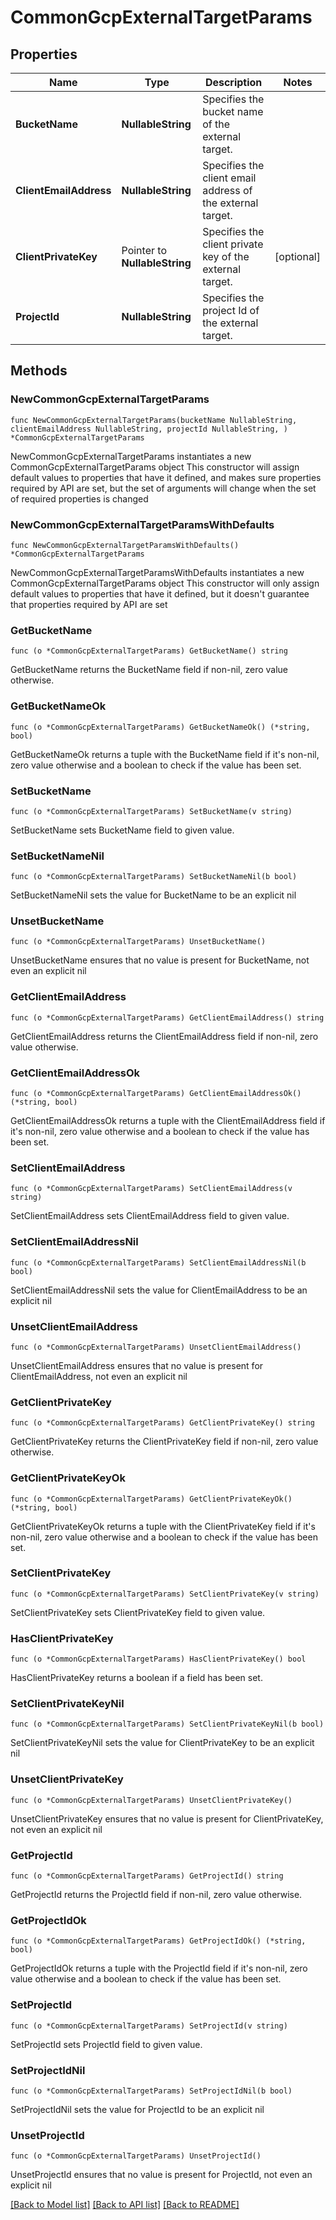 # CommonGcpExternalTargetParams

## Properties

Name | Type | Description | Notes
------------ | ------------- | ------------- | -------------
**BucketName** | **NullableString** | Specifies the bucket name of the external target. | 
**ClientEmailAddress** | **NullableString** | Specifies the client email address of the external target. | 
**ClientPrivateKey** | Pointer to **NullableString** | Specifies the client private key of the external target. | [optional] 
**ProjectId** | **NullableString** | Specifies the project Id of the external target. | 

## Methods

### NewCommonGcpExternalTargetParams

`func NewCommonGcpExternalTargetParams(bucketName NullableString, clientEmailAddress NullableString, projectId NullableString, ) *CommonGcpExternalTargetParams`

NewCommonGcpExternalTargetParams instantiates a new CommonGcpExternalTargetParams object
This constructor will assign default values to properties that have it defined,
and makes sure properties required by API are set, but the set of arguments
will change when the set of required properties is changed

### NewCommonGcpExternalTargetParamsWithDefaults

`func NewCommonGcpExternalTargetParamsWithDefaults() *CommonGcpExternalTargetParams`

NewCommonGcpExternalTargetParamsWithDefaults instantiates a new CommonGcpExternalTargetParams object
This constructor will only assign default values to properties that have it defined,
but it doesn't guarantee that properties required by API are set

### GetBucketName

`func (o *CommonGcpExternalTargetParams) GetBucketName() string`

GetBucketName returns the BucketName field if non-nil, zero value otherwise.

### GetBucketNameOk

`func (o *CommonGcpExternalTargetParams) GetBucketNameOk() (*string, bool)`

GetBucketNameOk returns a tuple with the BucketName field if it's non-nil, zero value otherwise
and a boolean to check if the value has been set.

### SetBucketName

`func (o *CommonGcpExternalTargetParams) SetBucketName(v string)`

SetBucketName sets BucketName field to given value.


### SetBucketNameNil

`func (o *CommonGcpExternalTargetParams) SetBucketNameNil(b bool)`

 SetBucketNameNil sets the value for BucketName to be an explicit nil

### UnsetBucketName
`func (o *CommonGcpExternalTargetParams) UnsetBucketName()`

UnsetBucketName ensures that no value is present for BucketName, not even an explicit nil
### GetClientEmailAddress

`func (o *CommonGcpExternalTargetParams) GetClientEmailAddress() string`

GetClientEmailAddress returns the ClientEmailAddress field if non-nil, zero value otherwise.

### GetClientEmailAddressOk

`func (o *CommonGcpExternalTargetParams) GetClientEmailAddressOk() (*string, bool)`

GetClientEmailAddressOk returns a tuple with the ClientEmailAddress field if it's non-nil, zero value otherwise
and a boolean to check if the value has been set.

### SetClientEmailAddress

`func (o *CommonGcpExternalTargetParams) SetClientEmailAddress(v string)`

SetClientEmailAddress sets ClientEmailAddress field to given value.


### SetClientEmailAddressNil

`func (o *CommonGcpExternalTargetParams) SetClientEmailAddressNil(b bool)`

 SetClientEmailAddressNil sets the value for ClientEmailAddress to be an explicit nil

### UnsetClientEmailAddress
`func (o *CommonGcpExternalTargetParams) UnsetClientEmailAddress()`

UnsetClientEmailAddress ensures that no value is present for ClientEmailAddress, not even an explicit nil
### GetClientPrivateKey

`func (o *CommonGcpExternalTargetParams) GetClientPrivateKey() string`

GetClientPrivateKey returns the ClientPrivateKey field if non-nil, zero value otherwise.

### GetClientPrivateKeyOk

`func (o *CommonGcpExternalTargetParams) GetClientPrivateKeyOk() (*string, bool)`

GetClientPrivateKeyOk returns a tuple with the ClientPrivateKey field if it's non-nil, zero value otherwise
and a boolean to check if the value has been set.

### SetClientPrivateKey

`func (o *CommonGcpExternalTargetParams) SetClientPrivateKey(v string)`

SetClientPrivateKey sets ClientPrivateKey field to given value.

### HasClientPrivateKey

`func (o *CommonGcpExternalTargetParams) HasClientPrivateKey() bool`

HasClientPrivateKey returns a boolean if a field has been set.

### SetClientPrivateKeyNil

`func (o *CommonGcpExternalTargetParams) SetClientPrivateKeyNil(b bool)`

 SetClientPrivateKeyNil sets the value for ClientPrivateKey to be an explicit nil

### UnsetClientPrivateKey
`func (o *CommonGcpExternalTargetParams) UnsetClientPrivateKey()`

UnsetClientPrivateKey ensures that no value is present for ClientPrivateKey, not even an explicit nil
### GetProjectId

`func (o *CommonGcpExternalTargetParams) GetProjectId() string`

GetProjectId returns the ProjectId field if non-nil, zero value otherwise.

### GetProjectIdOk

`func (o *CommonGcpExternalTargetParams) GetProjectIdOk() (*string, bool)`

GetProjectIdOk returns a tuple with the ProjectId field if it's non-nil, zero value otherwise
and a boolean to check if the value has been set.

### SetProjectId

`func (o *CommonGcpExternalTargetParams) SetProjectId(v string)`

SetProjectId sets ProjectId field to given value.


### SetProjectIdNil

`func (o *CommonGcpExternalTargetParams) SetProjectIdNil(b bool)`

 SetProjectIdNil sets the value for ProjectId to be an explicit nil

### UnsetProjectId
`func (o *CommonGcpExternalTargetParams) UnsetProjectId()`

UnsetProjectId ensures that no value is present for ProjectId, not even an explicit nil

[[Back to Model list]](../README.md#documentation-for-models) [[Back to API list]](../README.md#documentation-for-api-endpoints) [[Back to README]](../README.md)


